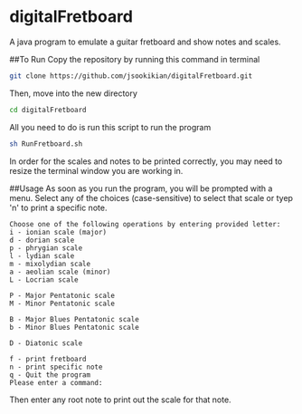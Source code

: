 # digitalFretboard
A java program to emulate a guitar fretboard and show notes and scales.

##To Run
Copy the repository by running this command in terminal
``` bash
git clone https://github.com/jsookikian/digitalFretboard.git
```
Then, move into the new directory
``` bash
cd digitalFretboard
```

All you need to do is run this script to run the program
``` bash
sh RunFretboard.sh
```
In order for the scales and notes to be printed correctly, you may need to resize the terminal window you are working in.

##Usage
As soon as you run the program, you will be prompted with a menu. Select any of the choices (case-sensitive) to select that scale or tyep 'n' to print a specific note. 


```
Choose one of the following operations by entering provided letter:
i - ionian scale (major)
d - dorian scale
p - phrygian scale
l - lydian scale
m - mixolydian scale
a - aeolian scale (minor)
L - Locrian scale

P - Major Pentatonic scale
M - Minor Pentatonic scale

B - Major Blues Pentatonic scale
b - Minor Blues Pentatonic scale

D - Diatonic scale

f - print fretboard
n - print specific note
q - Quit the program
Please enter a command: 
```
Then enter any root note to print out the scale for that note.
